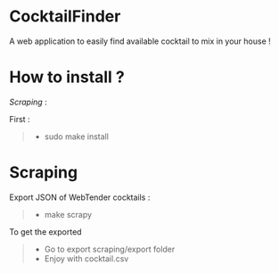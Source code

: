 # CocktailFinder
A web application to easily find available cocktail to mix in your house !

How to install ?
================

*Scraping* :

First :
> - sudo make install

Scraping
========

Export JSON of WebTender cocktails :
> - make scrapy

To get the exported
> - Go to export scraping/export folder
> - Enjoy with cocktail.csv
